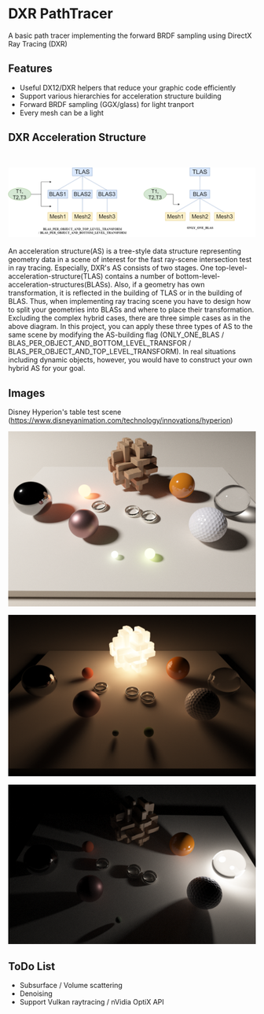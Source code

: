 DXR PathTracer
==============
A basic path tracer implementing the forward BRDF sampling using DirectX Ray Tracing (DXR)


Features
--------

- Useful DX12/DXR helpers that reduce your graphic code efficiently
- Support various hierarchies for acceleration structure building
- Forward BRDF sampling (GGX/glass) for light tranport
- Every mesh can be a light


DXR Acceleration Structure
--------------------------
<br>

![diagram](images/diagram.png)
<br>
<br>
An acceleration structure(AS) is a tree-style data structure representing geometry data in a scene of interest for the fast ray-scene intersection test in ray tracing. Especially, DXR's AS consists of two stages. One top-level-acceleration-structure(TLAS) contains a number of bottom-level-acceleration-structures(BLASs). Also, if a geometry has own transformation, it is reflected in the building of TLAS or in the building of BLAS. Thus, when implementing ray tracing scene you have to design how to split your geometries into BLASs and where to place their transformation. Excluding the complex hybrid cases, there are three simple cases as in the above diagram. In this project, you can apply these three types of AS to the same scene by modifying the AS-building flag (ONLY_ONE_BLAS / BLAS_PER_OBJECT_AND_BOTTOM_LEVEL_TRANSFOR / BLAS_PER_OBJECT_AND_TOP_LEVEL_TRANSFORM). In real situations including dynamic objects, however, you would have to construct your own hybrid AS for your goal. 




Images
------

Disney Hyperion's table test scene (https://www.disneyanimation.com/technology/innovations/hyperion)

![Example Image1](images/hyperion.png)

![Example Image2](images/hyperion2.png)

![Example Image3](images/hyperion3.png)



ToDo List
---------
- Subsurface / Volume scattering
- Denoising
- Support Vulkan raytracing / nVidia OptiX API
